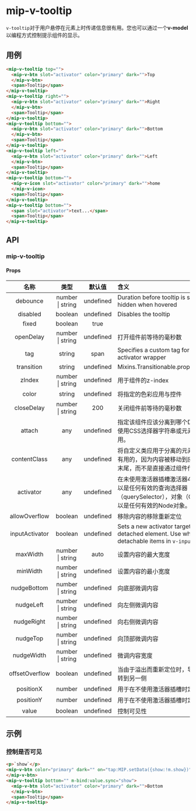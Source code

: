 # mip-v-tooltip

`v-tooltip`对于用户悬停在元素上时传递信息很有用。您也可以通过一个**v-model**以编程方式控制提示组件的显示。

## 用例

```html
<mip-v-tooltip top="">
  <mip-v-btn slot="activator" color="primary" dark="">Top
  </mip-v-btn>
  <span>Tooltip</span>
</mip-v-tooltip>
<mip-v-tooltip right="">
  <mip-v-btn slot="activator" color="primary" dark="">Right
  </mip-v-btn>
  <span>Tooltip</span>
</mip-v-tooltip>
<mip-v-tooltip bottom="">
  <mip-v-btn slot="activator" color="primary" dark="">Bottom
  </mip-v-btn>
  <span>Tooltip</span>
</mip-v-tooltip>
<mip-v-tooltip left="">
  <mip-v-btn slot="activator" color="primary" dark="">Left
  </mip-v-btn>
  <span>Tooltip</span>
</mip-v-tooltip>
<mip-v-tooltip bottom="">
  <mip-v-icon slot="activator" color="primary" dark="">home
  </mip-v-icon>
  <span>Tooltip</span>
</mip-v-tooltip>
<mip-v-tooltip bottom="">
  <span slot="activator">text...</span>
  <span>Tooltip</span>
</mip-v-tooltip>
```

## API

### mip-v-tooltip

#### Props

名称|类型|默认值|含义
:--:|:--:|:--:|:---
debounce|number \| string|undefined|Duration before tooltip is shown and hidden when hovered
disabled|boolean|undefined|Disables the tooltip
fixed|boolean|true|
openDelay|number \| string|undefined|打开组件前等待的毫秒数
tag|string|span|Specifies a custom tag for the activator wrapper
transition|string|undefined|Mixins.Transitionable.props.transition
zIndex|number \| string|undefined|用于组件的z-index
color|string|undefined|将指定的色彩应用与控件
closeDelay|number \| string|200|关闭组件前等待的毫秒数
attach|any|undefined|指定该组件应该分离到哪个DOM元素，使用CSS选择器字符串或元素的对象应用。
contentClass|any|undefined|将自定义类应用于分离的元素。这是很有用的，因为内容被移动到应用程序的末尾，而不是直接通过组件传递给类。
activator|any|undefined|在未使用激活器插槽激活器4.字符串可以是任何有效的查询选择器（querySelector），对象（Object）可以是任何有效的Node对象。
allowOverflow|boolean|undefined|移除内容的移除重新定位
inputActivator|boolean|undefined|Sets a new activator target for the detached element. Use when placing detachable items in `v-input` slots
maxWidth|number \| string|auto|设置内容的最大宽度
minWidth|number \| string|undefined|设置内容的最小宽度
nudgeBottom|number \| string|undefined|向底部微调内容
nudgeLeft|number \| string|undefined|向左侧微调内容
nudgeRight|number \| string|undefined|向右侧微调内容
nudgeTop|number \| string|undefined|向顶部微调内容
nudgeWidth|number \| string|undefined|微调内容宽度
offsetOverflow|boolean|undefined|当由于溢出而重新定位时，导致组件翻转到另一侧
positionX|number|undefined|用于在不使用激活器插槽时定位内容
positionY|number|undefined|用于在不使用激活器插槽时定位内容
value|boolean|undefined|控制可见性

## 示例

### 控制是否可见

```html
<p>`show`</p>
<mip-v-btn color="primary" dark="" on="tap:MIP.setData({show:!m.show})">edit
</mip-v-btn>
<mip-v-tooltip bottom="" m-bind:value.sync="show">
  <mip-v-btn slot="activator" color="primary" dark="">Bottom
  </mip-v-btn>
  <span>Tooltip</span>
</mip-v-tooltip>
```
